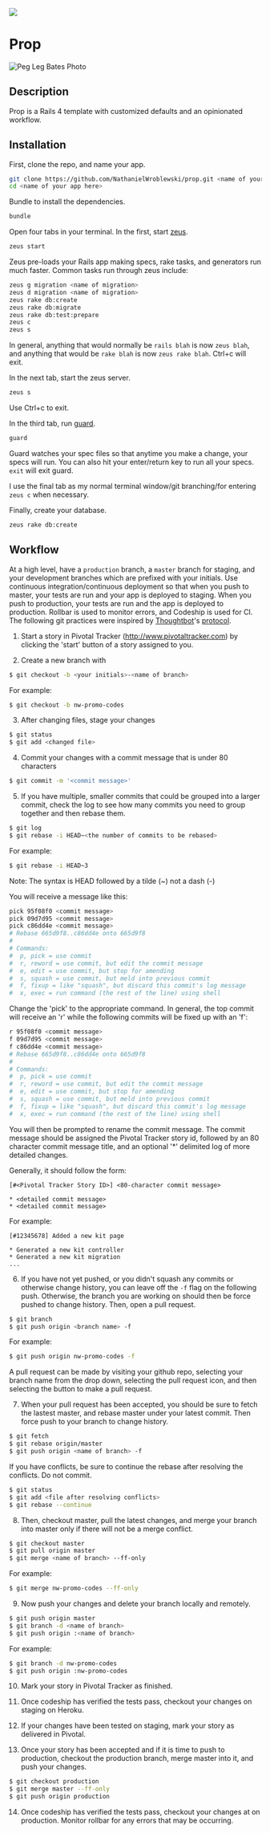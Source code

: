 ![](https://www.codeship.io/projects/dde41910-0539-0131-b34f-0619d11e1991/status)






Prop
===
![Peg Leg Bates Photo](https://raw.github.com/NathanielWroblewski/prop/master/app/assets/images/peg-leg-bates.jpg)

Description
---
Prop is a Rails 4 template with customized defaults and an opinionated workflow.

Installation
---
First, clone the repo, and name your app.
```bash
git clone https://github.com/NathanielWroblewski/prop.git <name of your app here>
cd <name of your app here>
```
Bundle to install the dependencies.
```bash
bundle
```
Open four tabs in your terminal.  In the first, start [zeus](https://github.com/burke/zeus).
```bash
zeus start
```
Zeus pre-loads your Rails app making specs, rake tasks, and generators run much faster.  Common tasks run through zeus include:
```bash
zeus g migration <name of migration>
zeus d migration <name of migration>
zeus rake db:create
zeus rake db:migrate
zeus rake db:test:prepare
zeus c
zeus s
```
In general, anything that would normally be `rails blah` is now `zeus blah`, and anything that would be `rake blah` is now `zeus rake blah`.  Ctrl+c will exit.

In the next tab, start the zeus server.
```bash
zeus s
```
Use Ctrl+c to exit.

In the third tab, run [guard](https://github.com/guard/guard).
```bash
guard
```
Guard watches your spec files so that anytime you make a change, your specs will run.  You can also hit your enter/return key to run all your specs.  `exit` will exit guard.

I use the final tab as my normal terminal window/git branching/for entering `zeus c` when necessary.

Finally, create your database.

```bash
zeus rake db:create
```

Workflow
---
At a high level, have a `production` branch, a `master` branch for staging, and your development branches which are prefixed with your initials.  Use continuous integration/continuous deployment so that when you push to master, your tests are run and your app is deployed to staging.  When you push to production, your tests are run and the app is deployed to production.  Rollbar is used to monitor errors, and Codeship is used for CI.  The following git practices were inspired by [Thoughtbot](http://www.thoughtbot.com/)'s [protocol](https://github.com/thoughtbot/guides/tree/master/protocol).

1. Start a story in Pivotal Tracker (http://www.pivotaltracker.com) by clicking the 'start' button of a story assigned to you.

2. Create a new branch with
```bash
$ git checkout -b <your initials>-<name of branch>
```
  For example:
```bash
$ git checkout -b nw-promo-codes
```

3. After changing files, stage your changes
```bash
$ git status
$ git add <changed file>
```

4. Commit your changes with a commit message that is under 80 characters
```bash
$ git commit -m '<commit message>'
```

5. If you have multiple, smaller commits that could be grouped into a larger commit, check the log to see how many commits you need to group together and then rebase them.
```bash
$ git log
$ git rebase -i HEAD~<the number of commits to be rebased>
```
  For example:
```bash
$ git rebase -i HEAD~3
```

  Note: The syntax is HEAD followed by a tilde (~) not a dash (-)

  You will receive a message like this:
```bash
pick 95f08f0 <commit message>
pick 09d7d95 <commit message>
pick c86dd4e <commit message>
# Rebase 665d9f8..c86dd4e onto 665d9f8
#
# Commands:
#  p, pick = use commit
#  r, reword = use commit, but edit the commit message
#  e, edit = use commit, but stop for amending
#  s, squash = use commit, but meld into previous commit
#  f, fixup = like "squash", but discard this commit's log message
#  x, exec = run command (the rest of the line) using shell
```

  Change the 'pick' to the appropriate command.  In general, the top commit will receive an 'r' while the following commits will be fixed up with an 'f':
```bash
r 95f08f0 <commit message>
f 09d7d95 <commit message>
f c86dd4e <commit message>
# Rebase 665d9f8..c86dd4e onto 665d9f8
#
# Commands:
#  p, pick = use commit
#  r, reword = use commit, but edit the commit message
#  e, edit = use commit, but stop for amending
#  s, squash = use commit, but meld into previous commit
#  f, fixup = like "squash", but discard this commit's log message
#  x, exec = run command (the rest of the line) using shell
```

  You will then be prompted to rename the commit message.  The commit message should be assigned the Pivotal Tracker story id, followed by an 80 character commit message title, and an optional '*' delimited log of more detailed changes.

  Generally, it should follow the form:
  
  ```
  [#<Pivotal Tracker Story ID>] <80-character commit message>
  
  * <detailed commit message>
  * <detailed commit message>
  ```

  For example:
  ```
  [#12345678] Added a new kit page
  
  * Generated a new kit controller
  * Generated a new kit migration
  ...
  ```

6. If you have not yet pushed, or you didn't squash any commits or otherwise change history, you can leave off the `-f` flag on the following push.  Otherwise, the branch you are working on should then be force pushed to change history.  Then, open a pull request.
```bash
$ git branch
$ git push origin <branch name> -f
```

  For example:

  ```bash
  $ git push origin nw-promo-codes -f
  ```

  A pull request can be made by visiting your github repo, selecting your branch name from the drop down, selecting the pull request icon, and then selecting the button to make a pull request.

7.  When your pull request has been accepted, you should be sure to fetch the lastest master, and rebase master under your latest commit.  Then force push to your branch to change history.
```bash
$ git fetch
$ git rebase origin/master
$ git push origin <name of branch> -f
```

  If you have conflicts, be sure to continue the rebase after resolving the conflicts.  Do not commit.
  ```bash
  $ git status
  $ git add <file after resolving conflicts>
  $ git rebase --continue
  ```

8. Then, checkout master, pull the latest changes, and merge your branch into master only if there will not be a merge conflict.
```bash
$ git checkout master
$ git pull origin master
$ git merge <name of branch> --ff-only
```
  For example:
  ```bash
  $ git merge nw-promo-codes --ff-only
  ```

9. Now push your changes and delete your branch locally and remotely.
```bash
$ git push origin master
$ git branch -d <name of branch>
$ git push origin :<name of branch>
```
  For example:
```bash
$ git branch -d nw-promo-codes
$ git push origin :nw-promo-codes
```

10. Mark your story in Pivotal Tracker as finished.

11. Once codeship has verified the tests pass, checkout your changes on staging on Heroku.

12.  If your changes have been tested on staging, mark your story as delivered in Pivotal.

13.  Once your story has been accepted and if it is time to push to production, checkout the production branch, merge master into it, and push your changes.
```bash
$ git checkout production
$ git merge master --ff-only
$ git push origin production
```

14.  Once codeship has verified the tests pass, checkout your changes at on production.  Monitor rollbar for any errors that may be occurring.






